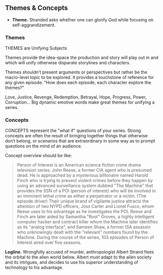 ## Themes & Concepts

<!-- ## Theme, Style & Tone -->

* **Theme.** Stranded asks whether one can glorify God while focusing on self-aggrandizement.
### Themes

THEMES are Unifying Subjects

Themes provide the idea-space the production and story will play out in and which will unify otherwise disparate storylines and characters.

Themes shouldn’t present arguments or perspectives but rather be the macro-level topic to be explored. It provides a touchstone of reference for any given episode. "How does each episode, each character explore the themes?"

Love, Justice, Revenge, Redemption, Betrayal, Hope, Progress, Power, Corruption… Big dynamic emotive words make great themes for unifying a series.

### Concepts

CONCEPTS represent the "what if" questions of your series. Strong concepts are often the result of bringing together things that otherwise don’t belong, or scenarios that are extraordinary in some way as to prompt questions on the mind of an audience.

Concept overview should be like:

>Person of Interest is an American science fiction crime drama television series.
>John Reese, a former CIA agent who is presumed dead.
>He is approached by a mysterious billionaire named Harold Finch who is trying to prevent violent crimes before they happen by using an advanced surveillance system dubbed "The Machine" that provides the SSN of a POI (person of interest) who will be involved in an imminent lethal crime as either a perpetrator or a victim. (The episode driver)
>Their unique brand of vigilante justice attracts the attention of two NYPD officers, Joss Carter and Lionel Fusco, whom Reese uses to his advantage as he investigates the POI.
>Reese and Finch are later aided by Samantha "Root" Groves, a highly intelligent computer hacker and contract killer whom the Machine later identifies as its "analog interface", and Sameen Shaw, a former ISA assassin who unknowingly dealt with the "relevant" numbers found by the Machine.
>During the course of the series, 103 episodes of Person of Interest aired over five seasons.

**Logline.** Wrongfully accused of murder, anthropologist Albert Strand flees the orbital to the alien world below. Albert must adapt to the alien society and its intrigues, and decides to use his superior understanding of technology to his advantage.
